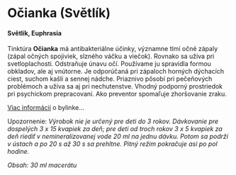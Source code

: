 Očianka (Světlík)
=================

#### Světlík, Euphrasia

Tinktúra **Očianka** má antibakteriálne účinky, významne tlmí očné zápaly (zápal
očných spojiviek, slzného váčku a viečok). Rovnako sa užíva pri svetloplachosti.
Odstraňuje únavu očí. Používame ju spravidla formou obkladov, ale aj vnútorne.
Je odporúčaná pri zápaloch horných dýchacích ciest, suchom kašli a sennej
nádche. Priaznivo pôsobí pri pečeňových problémoch a užíva sa aj pri
nechutenstve. Vhodný podporný prostriedok pri psychickom prepracovaní. Ako
preventor spomaľuje zhoršovanie zraku.

[Viac informácií](/sip/bylinky/ocianka-rostkovova/) o bylinke…

Upozornenie: *Výrobok nie je určený pre deti do 3 rokov. Dávkovanie pre
dospelých 3 x 15 kvapiek za deň; pre deti od troch rokov 3 x 5 kvapiek za deň
riediť v nemineralizovanej vode 20 ml na jednu dávku. Potom sa podrží v ústach a
po 20 s až 30 s sa prehltne. Pitný režim pokračuje asi po pol hodine.*

*Obsah: 30 ml macerátu*

